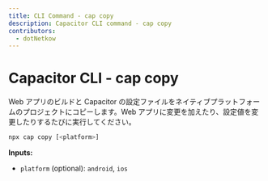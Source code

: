 ```yaml
---
title: CLI Command - cap copy
description: Capacitor CLI command - cap copy
contributors:
  - dotNetkow
---
```


# Capacitor CLI - cap copy

Web アプリのビルドと Capacitor の設定ファイルをネイティブプラットフォームのプロジェクトにコピーします。Web アプリに変更を加えたり、設定値を変更したりするたびに実行してください。

```bash
npx cap copy [<platform>]
```

<strong>Inputs:</strong>

- `platform` (optional): `android`, `ios`
